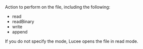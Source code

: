 Action to perform on the file, including the following:

- read
- readBinary
- write
- append

If you do not specify the mode, Lucee opens the file in read mode.
